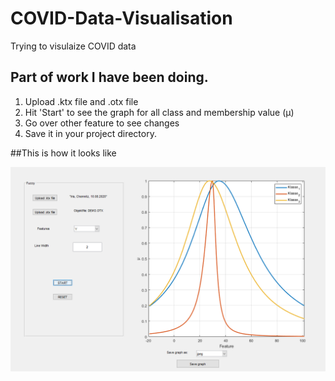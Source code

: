 # COVID-Data-Visualisation
Trying to visulaize COVID data

## Part of work I have been doing.
1. Upload .ktx file and .otx file
2. Hit 'Start' to see the graph for all class and membership value (µ)
3. Go over other feature to see changes
4. Save it in your project directory.

##This is how it looks like

<img src ="Main.PNG" width ="700"/>
